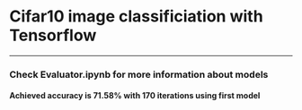 <h1> Cifar10 image classificiation with Tensorflow </h1>
<hr />
<h3> Check Evaluator.ipynb for more information about models </h3>
<h4> Achieved accuracy is 71.58% with 170 iterations using first model </h4>

